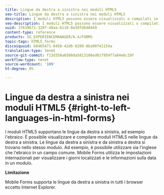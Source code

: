 ```yaml
---
title: Lingue da destra a sinistra nei moduli HTML5
seo-title: Lingue da destra a sinistra nei moduli HTML5
description: I moduli HTML5 possono essere visualizzati o compilati in lingue da destra a sinistra, ad esempio l’ebraico.
seo-description: I moduli HTML5 possono essere visualizzati o compilati in lingue da destra a sinistra, ad esempio l’ebraico.
uuid: 37639671-3207-49aa-b110-8e39fd648449
content-type: reference
products: SG_EXPERIENCEMANAGER/6.4/FORMS
topic-tags: hTML5_forms
discoiquuid: b8465471-0458-42d6-8209-8ba90f41154a
translation-type: tm+mt
source-git-commit: f13d358a6508da5813186ed61f959f7a84e6c19f
workflow-type: tm+mt
source-wordcount: '109'
ht-degree: 0%

---
```



# Lingue da destra a sinistra nei moduli HTML5 {#right-to-left-languages-in-html-forms}

I moduli HTML5 supportano le lingue da destra a sinistra, ad esempio l&#39;ebraico. È possibile visualizzare e compilare moduli HTML5 nelle lingue da destra a sinistra. Le lingue da destra a sinistra e da sinistra a destra si trovano nello stesso modulo. Ad esempio, è possibile utilizzare sia l&#39;inglese che l&#39;ebraico in un campo comune. Mobile Forms utilizza le impostazioni internazionali per visualizzare i giorni localizzati e le informazioni sulla data in un modulo.

**Limitazione**

Mobile Forms supporta le lingue da destra a sinistra in tutti i browser eccetto Internet Explorer.

